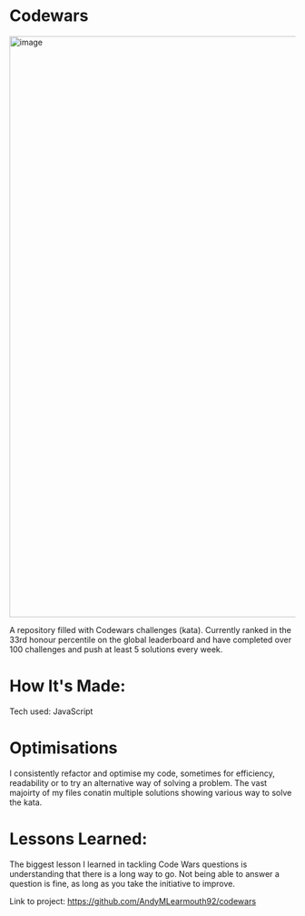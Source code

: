 # Codewars

<img width="1022" alt="image" src="https://user-images.githubusercontent.com/108182837/198887985-ad8389df-b3a8-48a7-8727-fcbf32aba6f9.png">

A repository filled with Codewars challenges (kata). Currently ranked in the 33rd honour percentile on the global leaderboard and have completed over 100 challenges and push at least 5 solutions every week.

# How It's Made:

Tech used: JavaScript

# Optimisations

I consistently refactor and optimise my code, sometimes for efficiency, readability or to try an alternative way of solving a problem. The vast majoirty of my files conatin multiple solutions showing various way to solve the kata.

# Lessons Learned:

The biggest lesson I learned in tackling Code Wars questions is understanding that there is a long way to go. Not being able to answer a question is fine, as long as you take the initiative to improve.

Link to project: https://github.com/AndyMLearmouth92/codewars

